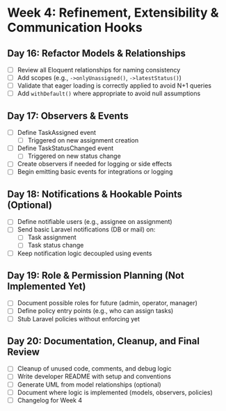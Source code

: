 # Week 4: Refinement, Extensibility & Communication Hooks

## Day 16: Refactor Models & Relationships

- [ ] Review all Eloquent relationships for naming consistency
- [ ] Add scopes (e.g., `->onlyUnassigned()`, `->latestStatus()`)
- [ ] Validate that eager loading is correctly applied to avoid N+1 queries
- [ ] Add `withDefault()` where appropriate to avoid null assumptions

## Day 17: Observers & Events

- [ ] Define TaskAssigned event
  - [ ] Triggered on new assignment creation
- [ ] Define TaskStatusChanged event
  - [ ] Triggered on new status change
- [ ] Create observers if needed for logging or side effects
- [ ] Begin emitting basic events for integrations or logging

## Day 18: Notifications & Hookable Points (Optional)

- [ ] Define notifiable users (e.g., assignee on assignment)
- [ ] Send basic Laravel notifications (DB or mail) on:
  - [ ] Task assignment
  - [ ] Task status change
- [ ] Keep notification logic decoupled using events

## Day 19: Role & Permission Planning (Not Implemented Yet)

- [ ] Document possible roles for future (admin, operator, manager)
- [ ] Define policy entry points (e.g., who can assign tasks)
- [ ] Stub Laravel policies without enforcing yet

## Day 20: Documentation, Cleanup, and Final Review

- [ ] Cleanup of unused code, comments, and debug logic
- [ ] Write developer README with setup and conventions
- [ ] Generate UML from model relationships (optional)
- [ ] Document where logic is implemented (models, observers, policies)
- [ ] Changelog for Week 4
